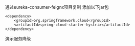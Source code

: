 通过eureka-consumer-feignx项目复制添加以下jar包````<dependency>	<groupId>org.springframework.cloud</groupId>	<artifactId>spring-cloud-starter-hystrix</artifactId></dependency>````演示服务降级